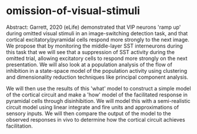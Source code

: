 # omission-of-visual-stimuli

Abstract:
Garrett, 2020 (eLife) demonstrated that VIP neurons 'ramp up' during omitted visual stimuli in an image-switching detection task, and that cortical excitatory/pyramidal cells respond more strongly to the next image. We propose that by monitoring the middle-layer SST interneurons during this task that we will see that a suppression of SST activity during the omitted trial, allowing excitatory cells to respond more strongly on the next presentation. We will also look at a population analysis of the flow of inhibition in a state-space model of the population activity using clustering and dimensionality reduction techniques like principal component analysis.

We will then use the results of this 'what' model to construct a simple model of the cortical circuit and make a 'how' model of the facilitated response in pyramidal cells through disinhibition. We will model this with a semi-realistic circuit model using linear integrate and fire units and approximations of sensory inputs. We will then compare the output of the model to the observed responses in vivo to determine how the cortical circuit achieves facilitation.
